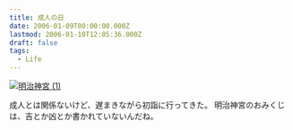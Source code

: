 ```yaml
---
title: 成人の日
date: 2006-01-09T00:00:00.000Z
lastmod: 2006-01-10T12:05:36.000Z
draft: false
tags:
  - Life
---
```


[![明治神宮 (1)](https://farm1.staticflickr.com/37/84788175_ec98c50cc2_m.jpg "明治神宮 (1)")](http://www.flickr.com/photos/machu/84788175/)

成人とは関係ないけど、遅まきながら初詣に行ってきた。 明治神宮のおみくじは、吉とか凶とか書かれていないんだね。
